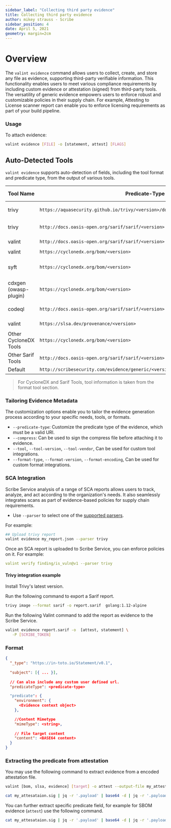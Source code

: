 ```yaml
---
sidebar_label: "Collecting third party evidence"
title: Collecting third party evidence
author: mikey strauss - Scribe
sidebar_position: 4
date: April 5, 2021
geometry: margin=2cm
---
```


# Overview
The `valint evidence` command allows users to collect, create, and store any file as evidence, supporting third-party verifiable information. This functionality enables users to meet various compliance requirements by including custom evidence or attestation (signed) from third-party tools. The versatility of generic evidence empowers users to enforce robust and customizable policies in their supply chain.
For example, Attesting to License scanner report can enable you to enforce licensing requirements as part of your build pipeline.

### Usage
To attach evidence:
```bash
valint evidence [FILE] -o [statement, attest] [FLAGS]
```

## Auto-Detected Tools
`valint evidence` supports auto-detection of fields, including the tool format and predicate type, from the output of various tools.

| Tool Name      | Predicate-Type | Format |  Format-Encoding | Command Example |
|---|---|---|---|---|
| trivy          | `https://aquasecurity.github.io/trivy/<version>/docs/configuration/reporting/#json` | json   | -                 | `trivy image --format json -o evidence.json`      |
| trivy          | `http://docs.oasis-open.org/sarif/sarif/<version>`           | sarif  | json              | `trivy image --format sarif -o evidence.sarif.json`    |
| valint         | `http://docs.oasis-open.org/sarif/sarif/<version>`           | sarif  | json              | `valint verify <target>`                     |
| valint         | `https://cyclonedx.org/bom/<version>`                        | cyclonedx | json           | `valint bom <target>`                               |
| syft           | `https://cyclonedx.org/bom/<version>`                        | cyclonedx | json           | `syft packages <target> -o cyclonedx-json --file evidence.json `         |
| cdxgen (owasp-plugin) | `https://cyclonedx.org/bom/<version>`                 | cyclonedx | json, xml       | `cdxgen alpine:latest -t docker -o evidence.cdx.json`|
| codeql         | `http://docs.oasis-open.org/sarif/sarif/<version>`           | sarif  | json              | `codeql execute --format sarif -o evidnece.sarif.json`|
| valint         | `https://slsa.dev/provenance/<version>`                      | slsa   | json              | `valint slsa <target>`                              |
| Other CycloneDX Tools | `https://cyclonedx.org/bom/<version>` | cyclonedx | json | [Tool Command] |
| Other Sarif Tools | `http://docs.oasis-open.org/sarif/sarif/<version>`  | sarif | json | [Tool Command] |
| Default         | `http://scribesecurity.com/evidence/generic/<version>`       | -      | -                 | `-`  

> For CycloneDX and Sarif Tools, tool information is taken from the format tool section.

### Tailoring Evidence Metadata
The customization options enable you to tailor the evidence generation process according to your specific needs, tools, or formats.

* `--predicate-type`: Customize the predicate type of the evidence, which must be a valid URI.
* `--compress`: Can be used to sign the compress file before attaching it to evidence.
* `--tool`, `--tool-version`, `--tool-vendor`, Can be used for custom tool integrations.
* `--format-type`, `--format-version`, `--format-encoding`, Can be used for custom format integrations.

### SCA Integration

Scribe Service analysis of a range of SCA reports allows users to track, analyze, and act according to the organization's needs. It also seamlessly integrates scans as part of evidence-based policies for supply chain requirements.

- Use `--parser` to select one of the [supported parsers](https://scribe-security.github.io/docs/valint/help/valint_evidence#examples-for-running-valint-evidence).

For example:

```bash
## Upload trivy report
valint evidence my_report.json --parser trivy
```

Once an SCA report is uploaded to Scribe Service, you can enforce policies on it. For example:

```yaml
valint verify finding/is_vuln@v1 --parser trivy
```

#### Trivy integration example
Install Trivy's latest version.

Run the following command to export a Sarif report.
```bash
trivy image --format sarif -o report.sarif  golang:1.12-alpine
```

Run the following Valint command to add the report as evidence to the Scribe Service.
```bash
valint evidence report.sarif -o  [attest, statement] \
   -P [SCRIBE_TOKEN]
```

### Format
```json
{
  "_type": "https://in-toto.io/Statement/v0.1",
  
  "subject": [{ ... }],
  
  // Can also include any custom user defined url.
  "predicateType": <predicate-type>

  "predicate": {
    "environment": {
      <Evidence context object>
    },

    //Content Mimetype
    "mimeType": <string>,
  
    // File target content
    "content": <BASE64 content>
  }
}
```

### Extracting the predicate from attestation
You may use the following command to extract evidence from a encoded attestation file.
```bash
valint [bom, slsa, evidence] [target] -o attest --output-file my_attestation.sig

cat my_attesataion.sig | jq -r '.payload' | base64 -d | jq -r '.payload' | base64 --decode | jq '.predicate' > predicate.json
```

You can further extract specific predicate field, for example for SBOM evidence (`attest`) use the following command.
```bash 
cat my_attesataion.sig | jq -r '.payload' | base64 -d | jq -r '.payload' | base64 --decode | jq '.predicate' | jq '.bom' > bom.json
```